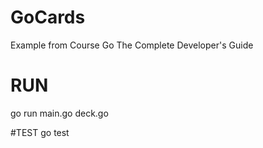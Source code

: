 # GoCards
Example from Course Go The Complete Developer's Guide 


# RUN
go run main.go deck.go


#TEST
go test
